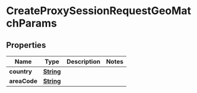 

# CreateProxySessionRequestGeoMatchParams


## Properties

| Name | Type | Description | Notes |
|------------ | ------------- | ------------- | -------------|
|**country** | [**String**](String.md) |  |  |
|**areaCode** | [**String**](String.md) |  |  |



